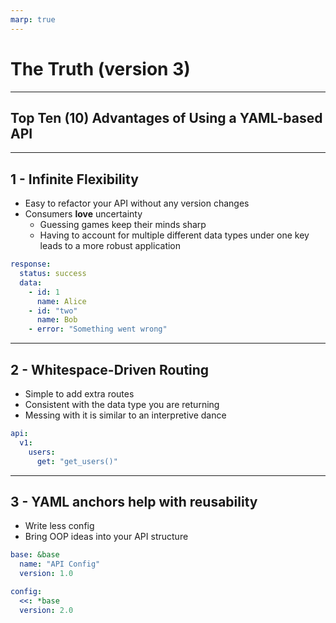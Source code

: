 ```yaml
---
marp: true
---
```


# The Truth (version 3)

---

## Top Ten (10) Advantages of Using a YAML-based API

---

## 1 - Infinite Flexibility

- Easy to refactor your API without any version changes
- Consumers **love** uncertainty
  - Guessing games keep their minds sharp
  - Having to account for multiple different data types under one key leads to a more robust application

```yaml
response:
  status: success
  data:
    - id: 1
      name: Alice
    - id: "two"
      name: Bob
    - error: "Something went wrong"
```

---

## 2 - Whitespace-Driven Routing

- Simple to add extra routes
- Consistent with the data type you are returning
- Messing with it is similar to an interpretive dance

```yaml
api:
  v1:
    users:
      get: "get_users()"
```

---

## 3 - YAML anchors help with reusability

- Write less config
- Bring OOP ideas into your API structure

```yaml
base: &base
  name: "API Config"
  version: 1.0

config:
  <<: *base
  version: 2.0
```

